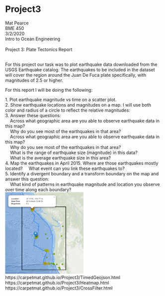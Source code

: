 # Project3
Mat Pearce<br>
BME 450<br>
3/2/2020<br>
Intro to Ocean Engineering<br>
<br>
Project 3: Plate Tectonics Report<br>
<br>
<p>
For this project our task was to plot earthquake data downloaded from the USGS Earthquake catalog. The earthquakes to be included in the dataset will cover the region around the Juan De Fuca plate specifically, with magnitudes of 2.5 or higher.
</p>
<p>
For this report I will be doing the following:
</p>
1. Plot earthquake magnitude vs time on a scatter plot.<br>
2. Show earthquake locations and magnitudes on a map. I will use both color and radius of a circle to reflect the relative magnitudes:<br>
3. Answer these questions:<br>
&nbsp;&nbsp;&nbsp;&nbsp;Across what geographic area are you able to observe earthquake data in this map?<br>
&nbsp;&nbsp;&nbsp;&nbsp;Why do you see most of the earthquakes in that area?<br>
&nbsp;&nbsp;&nbsp;&nbsp;Across what geographic area are you able to observe earthquake data in this map?<br>
&nbsp;&nbsp;&nbsp;&nbsp;Why do you see most of the earthquakes in that area?<br>
&nbsp;&nbsp;&nbsp;&nbsp;What is the range of earthquake size (magnitude) in this data?<br>
&nbsp;&nbsp;&nbsp;&nbsp;What is the average earthquake size in this area?<br>
4. Map the earthquakes in April 2015. Where are those earthquakes mostly located?
&nbsp;&nbsp;&nbsp;&nbsp;What event can you link these earthquakes to?<br>
5. Identify a divergent boundary and a transform boundary on the map and answer this question:<br>
&nbsp;&nbsp;&nbsp;&nbsp;What kind of patterns in earthquake magnitude and location you observe over time along each boundary?<br>


<img width="50%" height="50%" alt="Did it work?" src=Images/2015_04.PNG>
https://carpetmat.github.io/Project3/TimedGeojson.html<br>
https://carpetmat.github.io/Project3/Heatmap.html<br>
https://carpetmat.github.io/Project3/CrossFilter.html<br>
